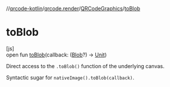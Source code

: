 //[qrcode-kotlin](../../../index.md)/[qrcode.render](../index.md)/[QRCodeGraphics](index.md)/[toBlob](to-blob.md)

# toBlob

[js]\
open fun [toBlob](to-blob.md)(callback: ([Blob](https://kotlinlang.org/api/latest/jvm/stdlib/kotlin-stdlib/org.w3c.files/-blob/index.html)?) -&gt; [Unit](https://kotlinlang.org/api/latest/jvm/stdlib/kotlin-stdlib/kotlin/-unit/index.html))

Direct access to the `.toBlob()` function of the underlying canvas.

Syntactic sugar for `nativeImage().toBlob(callback)`.
